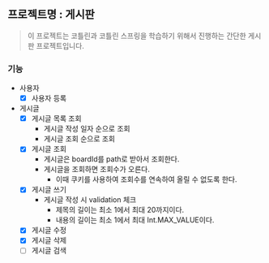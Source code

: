 ## 프로젝트명 : 게시판
> 이 프로젝트는 코틀린과 코틀린 스프링을 학습하기 위해서 진행하는 간단한 게시판 프로젝트입니다.


### 기능
- 사용자
  - [x] 사용자 등록
- 게시글
  - [x] 게시글 목록 조회
    - 게시글 작성 일자 순으로 조회
    - 게시글 조회 순으로 조회
  - [x] 게시글 조회 
    - 게시글은 boardId를 path로 받아서 조회한다.
    - 게시글을 조회하면 조회수가 오른다.
      - 이때 쿠키를 사용하여 조회수를 연속하여 올릴 수 없도록 한다.
  - [x] 게시글 쓰기
    - 게시글 작성 시 validation 체크
      - 제목의 길이는 최소 1에서 최대 20까지이다.
      - 내용의 길이는 최소 1에서 최대 Int.MAX_VALUE이다.
  - [x] 게시글 수정
  - [x] 게시글 삭제
  - [ ] 게시글 검색
